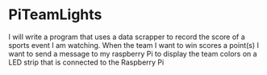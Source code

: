 # PiTeamLights
I will write a program that uses a data scrapper to record the score of a sports event I am watching. When the team I want to win scores a point(s) I want to send a message to my raspberry Pi to display the team colors on a LED strip that is connected to the Raspberry Pi
